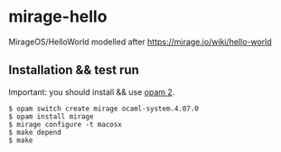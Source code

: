 # mirage-hello

MirageOS/HelloWorld modelled after https://mirage.io/wiki/hello-world

## Installation && test run

Important: you should install && use [opam 2](https).

``` shell
$ opam switch create mirage ocaml-system.4.07.0
$ opam install mirage
$ mirage configure -t macosx
$ make depend
$ make
```
